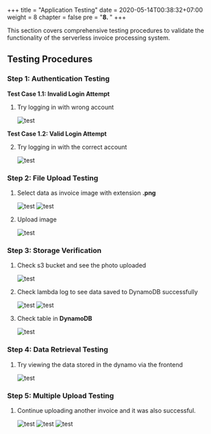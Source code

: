 +++
title = "Application Testing"
date = 2020-05-14T00:38:32+07:00
weight = 8
chapter = false
pre = "<b>8. </b>"
+++


This section covers comprehensive testing procedures to validate the functionality of the serverless invoice processing system.

## Testing Procedures

### Step 1: Authentication Testing

**Test Case 1.1: Invalid Login Attempt**
1. Try logging in with wrong account

   ![test](/images/8/test1.png?width=90pc)

**Test Case 1.2: Valid Login Attempt**

2. Try logging in with the correct account

   ![test](/images/8/test2.png?width=90pc)

### Step 2: File Upload Testing



1. Select data as invoice image with extension **.png**

   ![test](/images/8/test3.png?width=90pc)
   ![test](/images/8/test4.png?width=90pc)



2. Upload image

   ![test](/images/8/test5.png?width=90pc)

### Step 3: Storage Verification



1. Check s3 bucket and see the photo uploaded

   ![test](/images/8/test6.png?width=90pc)


2. Check lambda log to see data saved to DynamoDB successfully

   ![test](/images/8/test8.png?width=90pc)
   ![test](/images/8/test9.png?width=90pc)


3. Check table in **DynamoDB**

   ![test](/images/8/test7.png?width=90pc)

### Step 4: Data Retrieval Testing

1. Try viewing the data stored in the dynamo via the frontend

   ![test](/images/8/test10.png?width=90pc)

### Step 5: Multiple Upload Testing

1. Continue uploading another invoice and it was also successful.

   ![test](/images/8/test11.png?width=90pc)
   ![test](/images/8/test12.png?width=90pc)
   ![test](/images/8/test13.png?width=90pc)